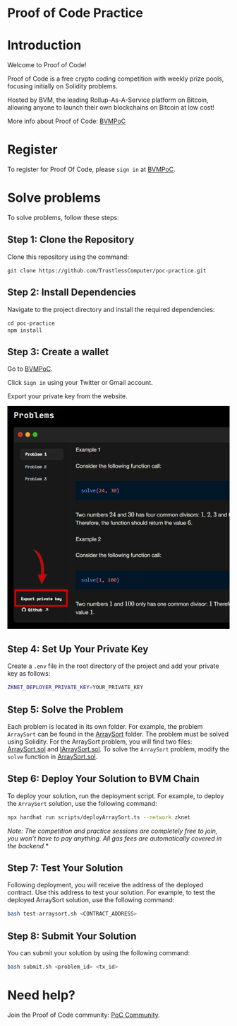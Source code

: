 # Proof of Code Practice

# Introduction

Welcome to Proof of Code!

Proof of Code is a free crypto coding competition with weekly prize pools, focusing initially on Solidity problems.

Hosted by BVM, the leading Rollup-As-A-Service platform on Bitcoin, allowing anyone to launch their own blockchains on Bitcoin at low cost!

More info about Proof of Code: [BVMPoC](https://bvm.network/PoC)

# Register 
To register for Proof Of Code, please `sign in` at [BVMPoC](https://bvm.network/PoC).

# Solve problems
To solve problems, follow these steps:
## Step 1: Clone the Repository
Clone this repository using the command:
```
git clone https://github.com/TrustlessComputer/poc-practice.git
```
## Step 2: Install Dependencies
Navigate to the project directory and install the required dependencies:
```
cd poc-practice
npm install 
```
## Step 3: Create a wallet
Go to [BVMPoC](https://bvm.network/PoC).

Click `Sign in` using your Twitter or Gmail account.

Export your private key from the website. 

<img src="export_private_key.png" alt="Proof of Code Practice Logo" width="600"/>

## Step 4: Set Up Your Private Key
Create a `.env` file in the root directory of the project and add your private key as follows:

```bash
ZKNET_DEPLOYER_PRIVATE_KEY=YOUR_PRIVATE_KEY
```

## Step 5: Solve the Problem
Each problem is located in its own folder. For example, the problem `ArraySort` can be found in the [ArraySort](contracts/ArraySort/) folder. The problem must be solved using Solidity.
For the ArraySort problem, you will find two files: [ArraySort.sol](contracts/ArraySort/ArraySort.sol) and [IArraySort.sol](contracts/ArraySort/IArraySort.sol). To solve the `ArraySort` problem, modify the `solve` function in [ArraySort.sol](contracts/ArraySort/ArraySort.sol).

## Step 6: Deploy Your Solution to BVM Chain

To deploy your solution, run the deployment script. For example, to deploy the `ArraySort` solution, use the following command:

```bash
npx hardhat run scripts/deployArraySort.ts --network zknet
```

*Note: The competition and practice sessions are completely free to join, you won’t have to pay anything. All gas fees are automatically covered in the backend.**

## Step 7: Test Your Solution
Following deployment, you will receive the address of the deployed contract. Use this address to test your solution. For example, to test the deployed ArraySort solution, use the following command:
```bash
bash test-arraysort.sh <CONTRACT_ADDRESS>
```
## Step 8: Submit Your Solution
You can submit your solution by using the following command:
```bash
bash submit.sh <problem_id> <tx_id>
```
# Need help?
Join the Proof of Code community: [PoC Community](https://t.me/PoCBVM).